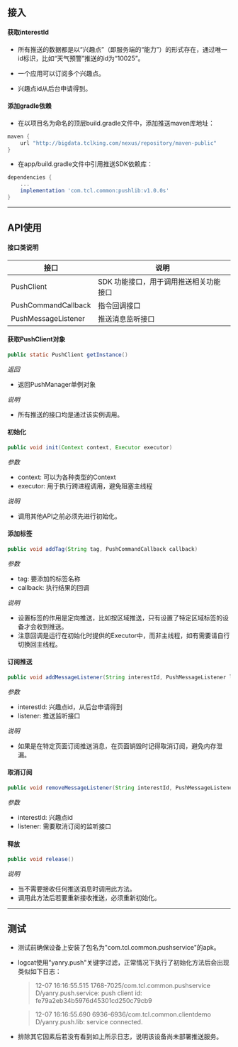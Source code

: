 ## 接入

####  获取interestId

   * 所有推送的数据都是以“兴趣点”（即服务端的“能力”）的形式存在，通过唯一id标识，比如“天气预警”推送的id为“10025”。

   * 一个应用可以订阅多个兴趣点。

   * 兴趣点id从后台申请得到。

####  添加gradle依赖

   * 在以项目名为命名的顶层build.gradle文件中，添加推送maven库地址：
   ```groovy
   maven {
       url "http://bigdata.tclking.com/nexus/repository/maven-public"
   }
   ```
   * 在app/build.gradle文件中引用推送SDK依赖库：
   ```groovy
   dependencies {
       ...
       implementation 'com.tcl.common:pushlib:v1.0.0s'
   }
   ```
---

## API使用

#### 接口类说明

|接口|说明|
|-----------|-----------|
| PushClient | SDK 功能接口，用于调用推送相关功能接口 |
| PushCommandCallback | 指令回调接口 |
| PushMessageListener | 推送消息监听接口 |

#### 获取PushClient对象
   ```java
   public static PushClient getInstance()
   ```
   *返回*
   * 返回PushManager单例对象

   *说明*

   * 所有推送的接口均是通过该实例调用。

#### 初始化

   ```java
   public void init(Context context, Executor executor)
   ```
   *参数*
   * context: 可以为各种类型的Context
   * executor: 用于执行跨进程调用，避免阻塞主线程

   *说明*

   * 调用其他API之前必须先进行初始化。

#### 添加标签
   ```java
public void addTag(String tag, PushCommandCallback callback)
   ```
   *参数*

   * tag: 要添加的标签名称
   * callback: 执行结果的回调

   *说明*
   * 设置标签的作用是定向推送，比如按区域推送，只有设置了特定区域标签的设备才会收到推送。
   * 注意回调是运行在初始化时提供的Executor中，而非主线程，如有需要请自行切换回主线程。

#### 订阅推送
   ```java
   public void addMessageListener(String interestId, PushMessageListener listener)
   ```
   *参数*
   * interestId: 兴趣点id，从后台申请得到
   * listener: 推送监听接口

   *说明*

   * 如果是在特定页面订阅推送消息，在页面销毁时记得取消订阅，避免内存泄漏。

#### 取消订阅
   ```java
   public void removeMessageListener(String interestId, PushMessageListener listener)
   ```
   *参数*

   * interestId: 兴趣点id
   * listener: 需要取消订阅的监听接口

#### 释放
   ```java
   public void release()
   ```
   *说明*
   * 当不需要接收任何推送消息时调用此方法。
   * 调用此方法后若要重新接收推送，必须重新初始化。

---

## 测试

* 测试前确保设备上安装了包名为"com.tcl.common.pushservice"的apk。
* logcat使用"yanry.push"关键字过滤，正常情况下执行了初始化方法后会出现类似如下日志：

   > 12-07 16:16:55.515 1768-7025/com.tcl.common.pushservice D/yanry.push.service: push client id: fe79a2eb34b5976d45301cd250c79cb9

   > 12-07 16:16:55.690 6936-6936/com.tcl.common.clientdemo D/yanry.push.lib: service connected.

* 排除其它因素后若没有看到如上所示日志，说明该设备尚未部署推送服务。